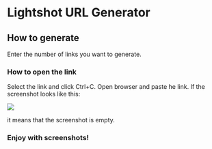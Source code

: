 <h1>Lightshot URL Generator</h1>
<h2>How to generate</h2>
<p>Enter the number of links you want to generate.</p>

<h3>How to open the link</h3>
<p>Select the link and click Ctrl+C.
Open browser and paste he link. If the screenshot looks like this:</p>
<img src=https://github.com/VladVolkov22222/LightshotURLGenerator/assets/119122824/d7fb6a5b-0b75-49ee-999f-4fcfaf5d73fd)>
<p>it means that the screenshot is empty.</p>
<h3>Enjoy with screenshots!</h3>
